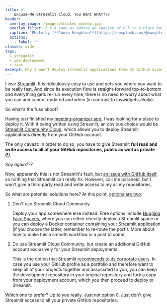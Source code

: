 ```yaml
---
title: >-
    Excuse-Me Streamlit Cloud, You Want WHAT???
header:
  overlay_image: /images/shocked_monkey.jpg
  overlay_filter: 0.5 # same as adding an opacity of 0.5 to a black background
  caption: "Photo by [**Jamie Haughton**](https://unsplash.com/@haughters) on [Unsplash](https://unsplash.com/photos/Z05GiksmqYU)"
  actions:
    - label: ""
classes: wide
tags:
  - streamlit
  - web deployment
  - rant
excerpt: Why I won't deploy streamlit applications from my GitHub account and neither should you
---
```


I love [Streamlit](https://streamlit.io/). It is ridiculously easy to use and gets you where you want to be really fast. And since its execution flow is straight-forward top-to-bottom and everything gets re-run every time, there is no need to worry about what you can and cannot updated and when (in contrast to Ipywidgets+Voila).

So what's the fuss about?

Having just finished my [meeting-organizer app](https://github.com/walkenho/meeting-attendance-organizer), I was looking for a place to deploy it. With it being written using Streamlit, an obvious choice would be [Streamlit Community Cloud](https://streamlit.io/cloud), which allows you to deploy Streamlit applications directly from your GitHub account.  

The only caveat: In order to do so, you have to  give Streamlit **full read and write access to all of your GitHub repositories, public as well as private (!)**.

_Say again???_

Now, apparently this is not Streamlit's fault, but [an issue with GitHub itself](https://discuss.streamlit.io/t/github-permissions-too-onerous/22094), so nothing that Streamlit can really fix. However, call me paranoid, but I won't give a third party read and write access to my all my repositories.

So what are potential solutions here? At this point, [options are two](https://www.tor.com/2008/10/30/not-only-science-fiction-but-more-science-fictional-than-anything-else-rosemary-kirsteins-steerswoman-books/):

1. Don't use Streamlit Cloud Community.

   Deploy your app somewhere else instead. Free options include [Hugging Face Spaces](https://huggingface.co/spaces), where you can either directly deploy a Streamlit space or you can deploy a Docker container containing your Streamlit application (if you choose the latter, remember to re-route the port!). More about how to make this a smooth workflow in a post to come.
2. Do use Streamlit Cloud Community, but create an additional GitHub account exclusively for your Streamlit deployments.

    This is the option that Streamlit [recommends to its corporate users](https://discuss.streamlit.io/t/github-permissions-too-onerous/22094/2). In case you use your GitHub profile as a portfolio and therefore want to keep all of your projects together and associated to you, you can keep the development repository in your original repository and fork a copy from your deployment account, which you then proceed to deploy to Streamlit.  

Which one to prefer? Up to you really. Just not option 0. Just don't give Streamlit access to all your private GitHub repositories.